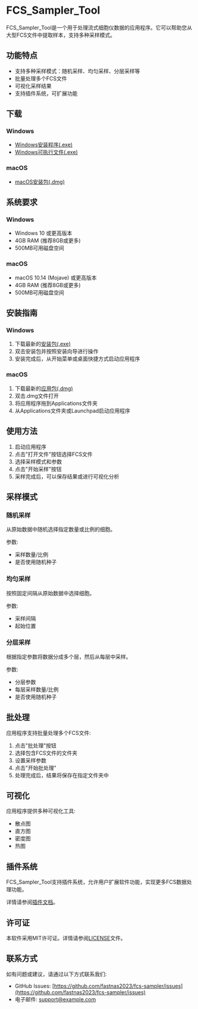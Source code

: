 # FCS_Sampler_Tool

FCS_Sampler_Tool是一个用于处理流式细胞仪数据的应用程序。它可以帮助您从大型FCS文件中提取样本，支持多种采样模式。

## 功能特点

- 支持多种采样模式：随机采样、均匀采样、分层采样等
- 批量处理多个FCS文件
- 可视化采样结果
- 支持插件系统，可扩展功能

## 下载

### Windows
- [Windows安装程序(.exe)](https://github.com/fastnas2023/fcs-sampler-test/releases/download/v1.0.3/FCS_Sampler_Tool_v1.0.3_Setup.exe)
- [Windows可执行文件(.exe)](https://github.com/fastnas2023/fcs-sampler-test/releases/download/v1.0.3/FCS_Sampler_Tool_v1.0.3.exe)

### macOS
- [macOS安装包(.dmg)](https://github.com/fastnas2023/fcs-sampler-test/releases/download/v1.0.3/FCS_Sampler_Tool_v1.0.3.dmg)

## 系统要求

### Windows
- Windows 10 或更高版本
- 4GB RAM (推荐8GB或更多)
- 500MB可用磁盘空间

### macOS
- macOS 10.14 (Mojave) 或更高版本
- 4GB RAM (推荐8GB或更多)
- 500MB可用磁盘空间

## 安装指南

### Windows

1. 下载最新的[安装包(.exe)](https://github.com/fastnas2023/fcs-sampler-test/releases/download/v1.0.3/FCS_Sampler_Tool_v1.0.3_Setup.exe)
2. 双击安装包并按照安装向导进行操作
3. 安装完成后，从开始菜单或桌面快捷方式启动应用程序

### macOS

1. 下载最新的[应用包(.dmg)](https://github.com/fastnas2023/fcs-sampler-test/releases/download/v1.0.3/FCS_Sampler_Tool_v1.0.3.dmg)
2. 双击.dmg文件打开
3. 将应用程序拖到Applications文件夹
4. 从Applications文件夹或Launchpad启动应用程序

## 使用方法

1. 启动应用程序
2. 点击"打开文件"按钮选择FCS文件
3. 选择采样模式和参数
4. 点击"开始采样"按钮
5. 采样完成后，可以保存结果或进行可视化分析

## 采样模式

### 随机采样

从原始数据中随机选择指定数量或比例的细胞。

参数:
- 采样数量/比例
- 是否使用随机种子

### 均匀采样

按照固定间隔从原始数据中选择细胞。

参数:
- 采样间隔
- 起始位置

### 分层采样

根据指定参数将数据分成多个层，然后从每层中采样。

参数:
- 分层参数
- 每层采样数量/比例
- 是否使用随机种子

## 批处理

应用程序支持批量处理多个FCS文件:

1. 点击"批处理"按钮
2. 选择包含FCS文件的文件夹
3. 设置采样参数
4. 点击"开始批处理"
5. 处理完成后，结果将保存在指定文件夹中

## 可视化

应用程序提供多种可视化工具:

- 散点图
- 直方图
- 密度图
- 热图

## 插件系统

FCS_Sampler_Tool支持插件系统，允许用户扩展软件功能，实现更多FCS数据处理功能。

详情请参阅[插件文档](plugins/README.md)。

## 许可证

本软件采用MIT许可证。详情请参阅[LICENSE](LICENSE)文件。

## 联系方式

如有问题或建议，请通过以下方式联系我们:

- GitHub Issues: [https://github.com/fastnas2023/fcs-sampler/issues](https://github.com/fastnas2023/fcs-sampler/issues)
- 电子邮件: support@example.com
